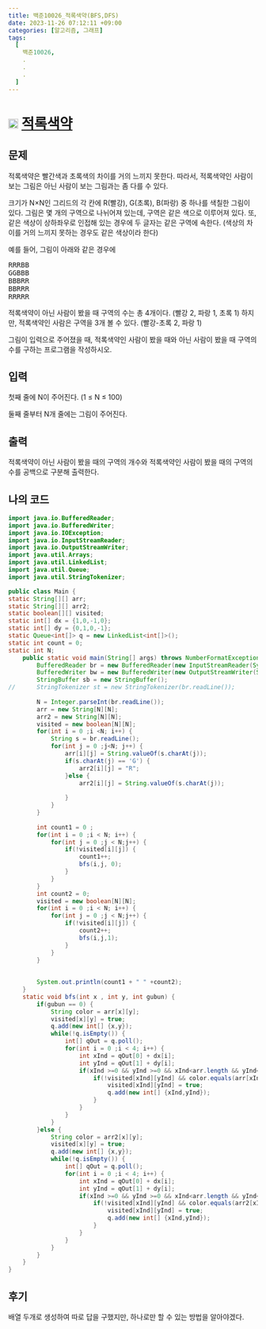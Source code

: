 ```yaml
---
title: 백준10026_적록색약(BFS,DFS)
date: 2023-11-26 07:12:11 +09:00
categories: [알고리즘, 그래프]
tags:
  [
    백준10026,
    .
    .
    .
  ]
---
```


# <img width="20px"  src="https://d2gd6pc034wcta.cloudfront.net/tier/11.svg" class="solvedac-tier"> [적록색약](https://www.acmicpc.net/problem/10026) 



## 문제
<p>적록색약은 빨간색과 초록색의 차이를 거의 느끼지 못한다. 따라서, 적록색약인 사람이 보는 그림은 아닌 사람이 보는 그림과는 좀 다를 수 있다.</p>

<p>크기가 N×N인 그리드의 각 칸에 R(빨강), G(초록), B(파랑) 중 하나를 색칠한 그림이 있다. 그림은 몇 개의 구역으로 나뉘어져 있는데, 구역은 같은 색으로 이루어져 있다. 또, 같은 색상이 상하좌우로 인접해 있는 경우에 두 글자는 같은 구역에 속한다. (색상의 차이를 거의 느끼지 못하는 경우도 같은 색상이라 한다)</p>

<p>예를 들어, 그림이 아래와 같은 경우에</p>

<pre>RRRBB
GGBBB
BBBRR
BBRRR
RRRRR</pre>

<p>적록색약이 아닌 사람이 봤을 때 구역의 수는 총 4개이다. (빨강 2, 파랑 1, 초록 1) 하지만, 적록색약인 사람은 구역을 3개 볼 수 있다. (빨강-초록 2, 파랑 1)</p>

<p>그림이 입력으로 주어졌을 때, 적록색약인 사람이 봤을 때와 아닌 사람이 봤을 때 구역의 수를 구하는 프로그램을 작성하시오.</p>

## 입력
<p>첫째 줄에 N이 주어진다. (1 ≤ N ≤ 100)</p>

<p>둘째 줄부터 N개 줄에는 그림이 주어진다.</p>

## 출력
<p>적록색약이 아닌 사람이 봤을 때의 구역의 개수와 적록색약인 사람이 봤을 때의 구역의 수를 공백으로 구분해 출력한다.</p>

## 나의 코드

```java
import java.io.BufferedReader;
import java.io.BufferedWriter;
import java.io.IOException;
import java.io.InputStreamReader;
import java.io.OutputStreamWriter;
import java.util.Arrays;
import java.util.LinkedList;
import java.util.Queue;
import java.util.StringTokenizer;

public class Main {
static String[][] arr;
static String[][] arr2;
static boolean[][] visited;
static int[] dx = {1,0,-1,0};
static int[] dy = {0,1,0,-1};
static Queue<int[]> q = new LinkedList<int[]>();
static int count = 0;
static int N;
	public static void main(String[] args) throws NumberFormatException, IOException {
		BufferedReader br = new BufferedReader(new InputStreamReader(System.in));
		BufferedWriter bw = new BufferedWriter(new OutputStreamWriter(System.out));
		StringBuffer sb = new StringBuffer();
//		StringTokenizer st = new StringTokenizer(br.readLine());
		
		N = Integer.parseInt(br.readLine());
		arr = new String[N][N];
		arr2 = new String[N][N];
		visited = new boolean[N][N];
		for(int i = 0 ;i <N; i++) {
			String s = br.readLine();
			for(int j = 0 ;j<N; j++) {
				arr[i][j] = String.valueOf(s.charAt(j));
				if(s.charAt(j) == 'G') {
					arr2[i][j] = "R";
				}else {
					arr2[i][j] = String.valueOf(s.charAt(j));
					
				}
			}
		}
		
		int count1 = 0 ;
		for(int i = 0 ;i < N; i++) {
			for(int j = 0 ;j < N;j++) {
				if(!visited[i][j]) {
					count1++;
					bfs(i,j, 0);
				}
			}
		}
		int count2 = 0;
		visited = new boolean[N][N];
		for(int i = 0 ;i < N; i++) {
			for(int j = 0 ;j < N;j++) {
				if(!visited[i][j]) {
					count2++;
					bfs(i,j,1);
				}
			}
		}
		
		
		System.out.println(count1 + " " +count2);
	}
	static void bfs(int x , int y, int gubun) {
		if(gubun == 0) {
			String color = arr[x][y];
			visited[x][y] = true;
			q.add(new int[] {x,y});
			while(!q.isEmpty()) {
				int[] qOut = q.poll();
				for(int i = 0 ;i < 4; i++) {
					int xInd = qOut[0] + dx[i];
					int yInd = qOut[1] + dy[i];
					if(xInd >=0 && yInd >=0 && xInd<arr.length && yInd<arr.length) {
						if(!visited[xInd][yInd] && color.equals(arr[xInd][yInd])) {
							visited[xInd][yInd] = true;
							q.add(new int[] {xInd,yInd});
						}
					}
				}
			}
		}else {
			String color = arr2[x][y];
			visited[x][y] = true;
			q.add(new int[] {x,y});
			while(!q.isEmpty()) {
				int[] qOut = q.poll();
				for(int i = 0 ;i < 4; i++) {
					int xInd = qOut[0] + dx[i];
					int yInd = qOut[1] + dy[i];
					if(xInd >=0 && yInd >=0 && xInd<arr.length && yInd<arr.length) {
						if(!visited[xInd][yInd] && color.equals(arr2[xInd][yInd])) {
							visited[xInd][yInd] = true;
							q.add(new int[] {xInd,yInd});
						}
					}
				}
			}
		}
	}
}


```

## 후기

<p> 배열 두개로 생성하여 따로 답을 구했지만, 하나로만 할 수 있는 방법을 알아야겠다.</p>